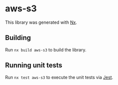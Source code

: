 # aws-s3

This library was generated with [Nx](https://nx.dev).

## Building

Run `nx build aws-s3` to build the library.

## Running unit tests

Run `nx test aws-s3` to execute the unit tests via [Jest](https://jestjs.io).
